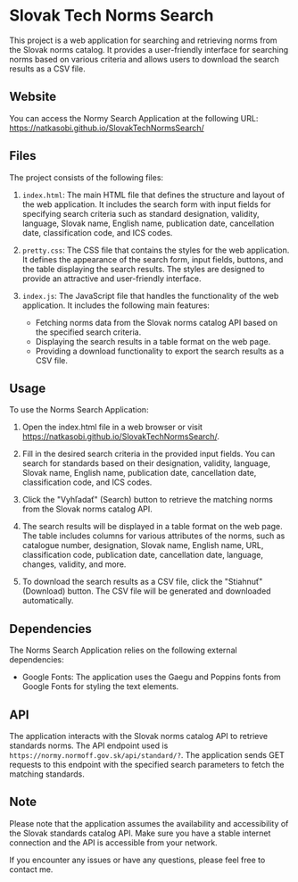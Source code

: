 # Slovak Tech Norms Search

This project is a web application for searching and retrieving norms from the Slovak norms catalog. It provides a user-friendly interface for searching norms based on various criteria and allows users to download the search results as a CSV file.

## Website

You can access the Normy Search Application at the following URL:
https://natkasobi.github.io/SlovakTechNormsSearch/

## Files

The project consists of the following files:

1. `index.html`: The main HTML file that defines the structure and layout of the web application. It includes the search form with input fields for specifying search criteria such as standard designation, validity, language, Slovak name, English name, publication date, cancellation date, classification code, and ICS codes.

2. `pretty.css`: The CSS file that contains the styles for the web application. It defines the appearance of the search form, input fields, buttons, and the table displaying the search results. The styles are designed to provide an attractive and user-friendly interface.

3. `index.js`: The JavaScript file that handles the functionality of the web application. It includes the following main features:
   - Fetching norms data from the Slovak norms catalog API based on the specified search criteria.
   - Displaying the search results in a table format on the web page.
   - Providing a download functionality to export the search results as a CSV file.

## Usage

To use the Norms Search Application:

1. Open the index.html file in a web browser or visit https://natkasobi.github.io/SlovakTechNormsSearch/.

2. Fill in the desired search criteria in the provided input fields. You can search for standards based on their designation, validity, language, Slovak name, English name, publication date, cancellation date, classification code, and ICS codes.

3. Click the "Vyhľadať" (Search) button to retrieve the matching norms from the Slovak norms catalog API.

4. The search results will be displayed in a table format on the web page. The table includes columns for various attributes of the norms, such as catalogue number, designation, Slovak name, English name, URL, classification code, publication date, cancellation date, language, changes, validity, and more.

5. To download the search results as a CSV file, click the "Stiahnuť" (Download) button. The CSV file will be generated and downloaded automatically.

## Dependencies

The Norms Search Application relies on the following external dependencies:

- Google Fonts: The application uses the Gaegu and Poppins fonts from Google Fonts for styling the text elements.

## API

The application interacts with the Slovak norms catalog API to retrieve standards norms. The API endpoint used is `https://normy.normoff.gov.sk/api/standard/?`. The application sends GET requests to this endpoint with the specified search parameters to fetch the matching standards.

## Note

Please note that the application assumes the availability and accessibility of the Slovak standards catalog API. Make sure you have a stable internet connection and the API is accessible from your network.

If you encounter any issues or have any questions, please feel free to contact me.

